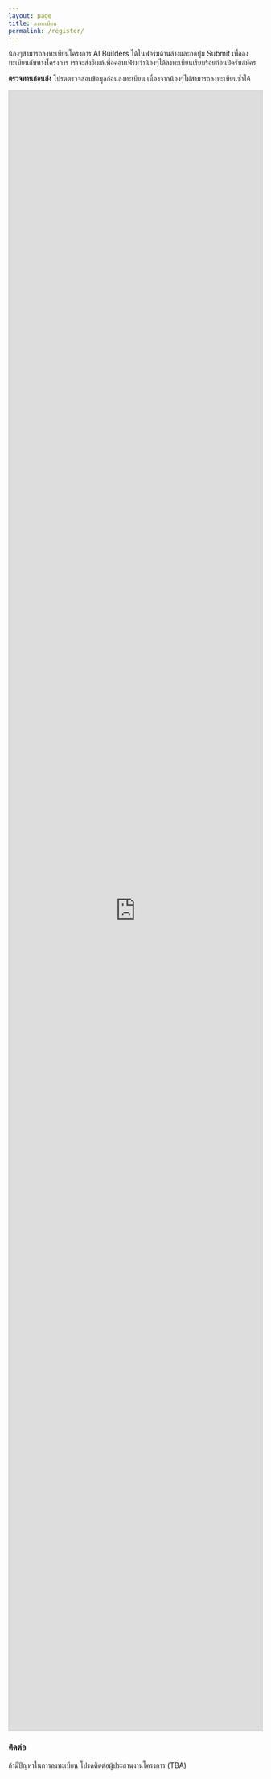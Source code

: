 ```yaml
---
layout: page
title: ลงทะเบียน
permalink: /register/
---
```


น้องๆสามารถลงทะเบียนโครงการ AI Builders ได้ในฟอร์มด้านล่างและกดปุ่ม Submit เพื่อลงทะเบียนกับทางโครงการ
เราจะส่งอีเมล์เพื่อคอนเฟิร์มว่าน้องๆได้ลงทะเบียนเรียบร้อยก่อนปิดรับสมัคร

**ตรวจทานก่อนส่ง** โปรดตรวจสอบข้อมูลก่อนลงทะเบียน เนื่องจากน้องๆไม่สามารถลงทะเบียนซ้ำได้

<script src="https://static.airtable.com/js/embed/embed_snippet_v1.js"></script><iframe class="airtable-embed airtable-dynamic-height" src="https://airtable.com/embed/shrUHambTkOgliPHz?backgroundColor=purple" frameborder="0" onmousewheel="" width="100%" height="3260" style="background: transparent; border: 1px solid #ccc;"></iframe>

### ติดต่อ

ถ้ามีปัญหาในการลงทะเบียน โปรดติดต่อผู้ประสานงานโครงการ (TBA)

